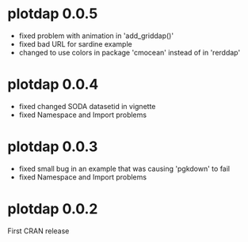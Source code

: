 # plotdap 0.0.5
* fixed problem with animation in 'add_griddap()'
* fixed bad URL for sardine example
* changed to use colors in package 'cmocean' instead of in 'rerddap'

# plotdap 0.0.4
* fixed changed SODA datasetid in vignette
* fixed Namespace and Import problems

# plotdap 0.0.3
* fixed small bug in an example that was causing 'pgkdown' to fail
* fixed Namespace and Import problems

# plotdap 0.0.2
First CRAN release

